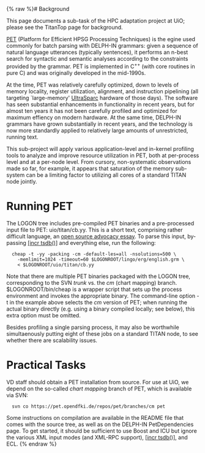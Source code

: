 {% raw %}# Background

This page documents a sub-task of the HPC adaptation project at UiO;
please see the TitanTop page for background.

[PET](http://www.delph-in.net/pet) (Platform for Efficient HPSG
Processing Techniques) is the egine used commonly for batch parsing with
DELPH-IN grammars: given a sequence of natural language utterances
(typically sentences), it performs an n-best search for syntactic and
semantic analyses according to the constraints provided by the grammar.
PET is implemented in C<sup>++</sup> (with core routines in pure C) and
was originally developed in the mid-1990s.

At the time, PET was relatively carefully optimized, down to levels of
memory locality, register utilization, alignment, and instruction
pipelining (all targeting \`large-memory' [UltraSparc](/UltraSparc)
hardware of those days). The software has seen substantial enhancements
in functionality in recent years, but for almost ten years it has not
been carefully profiled and optimized for maximum effiency on modern
hardware. At the same time, DELPH-IN grammars have grown substantially
in recent years, and the technology is now more standardly applied to
relatively large amounts of unrestricted, running text.

This sub-project will apply various application-level and in-kernel
profiling tools to analyze and improve resource utilization in PET, both
at per-process level and at a per-node level. From cursory,
non-systematic observations made so far, for example, it appears that
saturation of the memory sub-system can be a limiting factor to
utilizing all cores of a standard TITAN node jointly.

# Running PET

The LOGON tree includes pre-compiled PET binaries and a pre-processed
input file to PET: uio/titan/cb.yy. This is a short text, comprising
rather difficult language, an [open source advocacy
essay](http://www.catb.org/~esr/writings/cathedral-bazaar/cathedral-bazaar/).
To parse this input, by-passing [\[incr
tsdb()\]](http://www.delph-in.net/itsdb) and everything else, run the
following:

      cheap -t -yy -packing -cm -default-les=all -nsolutions=500 \
        -memlimit=1024 -timeout=60 $LOGONROOT/lingo/erg/english.grm \
        < $LOGONROOT/uio/titan/cb.yy

Note that there are multiple PET binaries packaged with the LOGON tree,
corresponding to the SVN *trunk* vs. the *cm* (chart mapping) branch.
$LOGONROOT/bin/cheap is a wrapper script that sets up the process
environment and invokes the appropriate binary. The command-line option
-t in the example above selects the *cm* version of PET; when running
the actual binary directly (e.g. using a binary compiled locally; see
below), this extra option must be omitted.

Besides profiling a single parsing process, it may also be worthwhile
simultaenously putting eight of these jobs on a standard TITAN node, to
see whether there are scalability issues.

# Practical Tasks

VD staff should obtain a PET installation from source. For use at UiO,
we depend on the so-called *chart mapping* branch of PET, which is
available via SVN:

      svn co https://pet.opendfki.de/repos/pet/branches/cm pet

Some instructions on compilation are available in the README file that
comes with the source tree, as well as on the DELPH-IN
PetDependencies page. To get started, it should be
sufficient to use Boost and ICU but ignore the various XML input modes
(and XML-RPC support), [\[incr tsdb()\]](http://www.delph-in.net/itsdb),
and ECL.
<update date omitted for speed>{% endraw %}